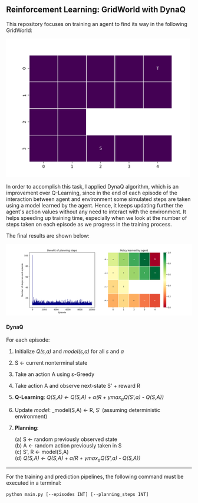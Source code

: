 ## Reinforcement Learning: GridWorld with DynaQ

This repository focuses on training an agent to find its way in the following GridWorld:

<img src="./utils/env.png" alt="drawing" width="500"/>


In order to accomplish this task, I applied DynaQ algorithm, which is an improvement over Q-Learning, since in the end of each episode of the interaction between agent and environment some simulated steps are taken using a model learned by the agent. Hence, it keeps updating further the agent's action values without any need to interact with the environment. It helps speeding up training time, especially when we look at the number of steps taken on each episode as we progress in the training process.

The final results are shown below:

![png](./utils/results.png)


#### DynaQ

For each episode:

1. Initialize _Q(s,a)_ and _model(s,a)_ for all _s_ and _a_
2. S <- current nonterminal state
3. Take an action A using ε-Greedy
4. Take action A and observe next-state S' + reward R
5. **Q-Learning**: _Q(S,A) <- Q(S,A) + α(R + γmax<sub>a</sub>Q(S',a) - Q(S,A))_
6. Update _model_: _model(S,A) <- R, S' (assuming deterministic environment)
7. **Planning**:

    (a) S <- random previously observed state  
    (b) A <- random action previously taken in S  
    (c) S', R <- model(S,A)  
    (d) _Q(S,A) <- Q(S,A) + α(R + γmax<sub>a</sub>Q(S',a) - Q(S,A))_

_______


For the training and prediction pipelines, the following command must be executed in a terminal:


```
python main.py [--episodes INT] [--planning_steps INT]
```